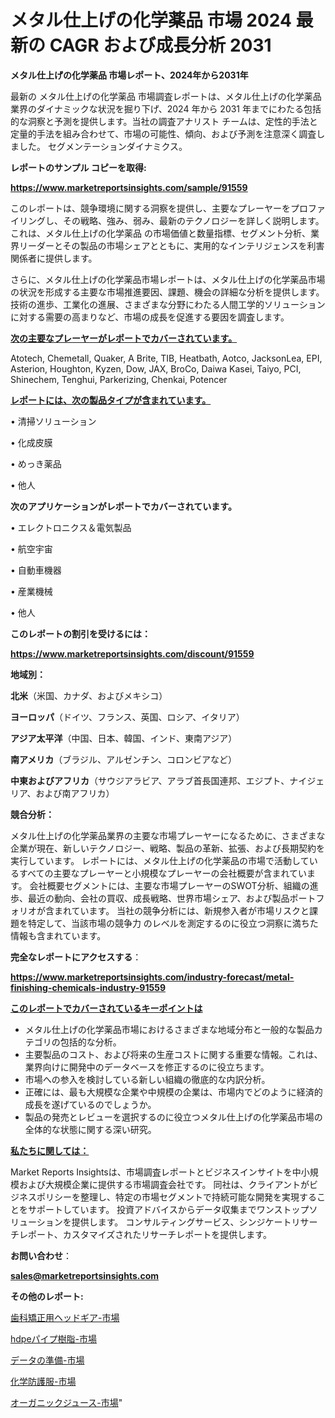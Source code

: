 # メタル仕上げの化学薬品 市場 2024 最新の CAGR および成長分析 2031

<strong>メタル仕上げの化学薬品 市場レポート、2024年から2031年</strong>

最新の メタル仕上げの化学薬品 市場調査レポートは、メタル仕上げの化学薬品 業界のダイナミックな状況を掘り下げ、2024 年から 2031 年までにわたる包括的な洞察と予測を提供します。当社の調査アナリスト チームは、定性的手法と定量的手法を組み合わせて、市場の可能性、傾向、および予測を注意深く調査しました。 セグメンテーションダイナミクス。



<strong>レポートのサンプル コピーを取得:</strong> <a href=https://www.marketreportsinsights.com/sample/91559>

<strong><u>https://www.marketreportsinsights.com/sample/91559</u></strong></a>

このレポートは、競争環境に関する洞察を提供し、主要なプレーヤーをプロファイリングし、その戦略、強み、弱み、最新のテクノロジーを詳しく説明します。 これは、メタル仕上げの化学薬品 の市場価値と数量指標、セグメント分析、業界リーダーとその製品の市場シェアとともに、実用的なインテリジェンスを利害関係者に提供します。

さらに、メタル仕上げの化学薬品市場レポートは、メタル仕上げの化学薬品市場の状況を形成する主要な市場推進要因、課題、機会の詳細な分析を提供します。 技術の進歩、工業化の進展、さまざまな分野にわたる人間工学的ソリューションに対する需要の高まりなど、市場の成長を促進する要因を調査します。



<strong><u>次の主要なプレーヤーがレポートでカバーされています。</u></strong>

Atotech, Chemetall, Quaker, A Brite, TIB, Heatbath, Aotco, JacksonLea, EPI, Asterion, Houghton, Kyzen, Dow, JAX, BroCo, Daiwa Kasei, Taiyo, PCI, Shinechem, Tenghui, Parkerizing, Chenkai, Potencer



<strong><u><b>レポートには、次の製品タイプが含まれています。</b></u></strong>

• 清掃ソリューション

• 化成皮膜

• めっき薬品

• 他人



<strong><b>次のアプリケーションがレポートでカバーされています。</b></strong>

• エレクトロニクス＆電気製品

• 航空宇宙

• 自動車機器

• 産業機械

• 他人



<strong><b>このレポートの割引を受けるには：</b></strong><a href=https://www.marketreportsinsights.com/discount/91559>

<strong><u>https://www.marketreportsinsights.com/discount/91559</u></strong></a>



<strong>地域別：</strong>



<strong>北米</strong>（米国、カナダ、およびメキシコ）



<strong>ヨーロッパ</strong>（ドイツ、フランス、英国、ロシア、イタリア）



<strong>アジア太平洋</strong>（中国、日本、韓国、インド、東南アジア）



<strong>南アメリカ</strong>（ブラジル、アルゼンチン、コロンビアなど）



<strong>中東およびアフリカ</strong>（サウジアラビア、アラブ首長国連邦、エジプト、ナイジェリア、および南アフリカ）



<strong>競合分析：</strong>

メタル仕上げの化学薬品業界の主要な市場プレーヤーになるために、さまざまな企業が現在、新しいテクノロジー、戦略、製品の革新、拡張、および長期契約を実行しています。 レポートには、メタル仕上げの化学薬品の市場で活動しているすべての主要なプレーヤーと小規模なプレーヤーの会社概要が含まれています。 会社概要セグメントには、主要な市場プレーヤーのSWOT分析、組織の進歩、最近の動向、会社の買収、成長戦略、世界市場シェア、および製品ポートフォリオが含まれています。 当社の競争分析には、新規参入者が市場リスクと課題を特定して、当該市場の競争力 のレベルを測定するのに役立つ洞察に満ちた情報も含まれています。



<strong>完全なレポートにアクセスする</strong>：

<a href=https://www.marketreportsinsights.com/industry-forecast/metal-finishing-chemicals-industry-91559>

<strong><u>https://www.marketreportsinsights.com/industry-forecast/metal-finishing-chemicals-industry-91559</u></strong></a>



<strong><u><b>このレポートでカバーされているキーポイントは</b></u></strong>
<ul>
  <li>メタル仕上げの化学薬品市場におけるさまざまな地域分布と一般的な製品カテゴリの包括的な分析。</li>
  <li>主要製品のコスト、および将来の生産コストに関する重要な情報。これは、業界向けに開発中のデータベースを修正するのに役立ちます。</li>
  <li>市場への参入を検討している新しい組織の徹底的な内訳分析。</li>
  <li>正確には、最も大規模な企業や中規模の企業は、市場内でどのように経済的成長を遂げているのでしょうか。</li>
  <li>製品の発売とレビューを選択するのに役立つメタル仕上げの化学薬品市場の全体的な状態に関する深い研究。</li>
</ul>


<strong><u><b>私たちに関しては：</b></u></strong>

Market Reports Insightsは、市場調査レポートとビジネスインサイトを中小規模および大規模企業に提供する市場調査会社です。 同社は、クライアントがビジネスポリシーを整理し、特定の市場セグメントで持続可能な開発を実現することをサポートしています。 投資アドバイスからデータ収集までワンストップソリューションを提供します。 コンサルティングサービス、シンジケートリサーチレポート、カスタマイズされたリサーチレポートを提供します。



<strong><b>お問い合わせ</b></strong>：

<a href=mailto:sales@marketreportsinsights.com>

<strong><u>sales@marketreportsinsights.com</u></strong></a>



<strong>その他のレポート:</strong>

<a href=https://www.linkedin.com/pulse/歯科矯正用ヘッドギア-市場-2023-swot-分析と最新イノベーション-2030-pr-news-hub-ap9cf/>歯科矯正用ヘッドギア-市場</a>

<a href=https://www.linkedin.com/pulse/hdpeパイプ樹脂-市場-2023-年のダイナミクスとビジネストレンド-bfgnf/>hdpeパイプ樹脂-市場</a>

<a href=https://www.linkedin.com/pulse/データの準備-市場-2023-総利益と主要ベンダー-2030-analytics-achievers-24-analysis-lr40f/>データの準備-市場</a>

<a href=https://www.linkedin.com/pulse/化学防護服-市場-2023-収益と成長ドライバー-2030-analytics-achievers-24-analysis-1zonf/>化学防護服-市場</a>

<a href=https://www.linkedin.com/pulse/オーガニックジュース-市場-2023-収益と成長ドライバー-2030-analytics-achievers-24-analysis-lhpjf/>オーガニックジュース-市場</a>"
